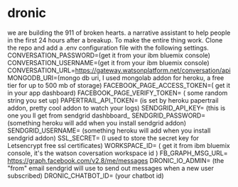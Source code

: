 # dronic
we are building the 911 of broken hearts. a narrative assistant to help people in the first 24 hours after a breakup.
To make the entire thing work. Clone the repo and add a .env configuration file with the following settings.
CONVERSATION_PASSWORD=(get it from your ibm bluemix console)
CONVERSATION_USERNAME=(get it from your ibm bluemix console)
CONVERSATION_URL=https://gateway.watsonplatform.net/conversation/api
MONGODB_URI=(mongo db uri, I used mongolab addon for heroku, a free tier for up to 500 mb of storage)
FACEBOOK_PAGE_ACCESS_TOKEN=( get it in your app dashboard)
FACEBOOK_PAGE_VERIFY_TOKEN= ( some random string you set up)
PAPERTRAIL_API_TOKEN= (is set by heroku papertrail addon, pretty cool addon to watch your logs)
SENDGRID_API_KEY= (this is one you ll get from sendgrid dashbboard_
SENDGRID_PASSWORD= (something heroku will add when you install sendgrid addon)
SENDGRID_USERNAME= (something heroku will add when you install sendgrid addon)
SSL_SECRET= (I used to store the secret key for Letsencrypt free ssl certificates)
WORKSPACE_ID= ( get it from ibm bluemix console, it's the watson coversation workspace id )
FB_GRAPH_MSG_URL= https://graph.facebook.com/v2.8/me/messages
DRONIC_IO_ADMIN= (the "from" email sendgrid will use to send out messages when a new user subscribed)
DRONIC_CHATBOT_ID= (your chatbot id)

